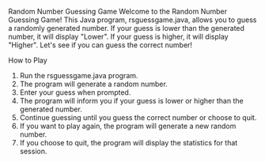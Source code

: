Random Number Guessing Game
Welcome to the Random Number Guessing Game! This Java program, rsguessgame.java, 
allows you to guess a randomly generated number. If your guess is lower than 
the generated number, it will display "Lower". If your guess is higher, 
it will display "Higher". Let's see if you can guess the correct number!

How to Play
1. Run the rsguessgame.java program.
2. The program will generate a random number.
3. Enter your guess when prompted.
4. The program will inform you if your guess is lower or higher than the generated number.
5. Continue guessing until you guess the correct number or choose to quit.
6. If you want to play again, the program will generate a new random number.
7. If you choose to quit, the program will display the statistics for that session.
